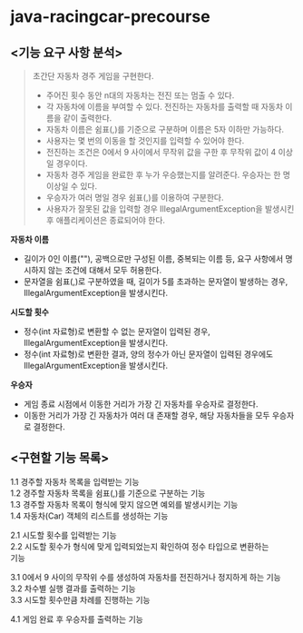 # java-racingcar-precourse

## <기능 요구 사항 분석>

>초간단 자동차 경주 게임을 구현한다.
>- 주어진 횟수 동안 n대의 자동차는 전진 또는 멈출 수 있다.
>- 각 자동차에 이름을 부여할 수 있다. 전진하는 자동차를 출력할 때 자동차 이름을 같이 출력한다.
>- 자동차 이름은 쉼표(,)를 기준으로 구분하며 이름은 5자 이하만 가능하다.
>- 사용자는 몇 번의 이동을 할 것인지를 입력할 수 있어야 한다.
>- 전진하는 조건은 0에서 9 사이에서 무작위 값을 구한 후 무작위 값이 4 이상일 경우이다.
>- 자동차 경주 게임을 완료한 후 누가 우승했는지를 알려준다. 우승자는 한 명 이상일 수 있다.
>- 우승자가 여러 명일 경우 쉼표(,)를 이용하여 구분한다.
>- 사용자가 잘못된 값을 입력할 경우 IllegalArgumentException을 발생시킨 후 애플리케이션은 종료되어야 한다.

**자동차 이름**
- 길이가 0인 이름(""), 공백으로만 구성된 이름, 중복되는 이름 등, 요구 사항에서 명시하지 않는 조건에 대해서 모두 허용한다.
- 문자열을 쉼표(,)로 구분하였을 때, 길이가 5를 초과하는 문자열이 발생하는 경우, IllegalArgumentException을 발생시킨다.

**시도할 횟수**
- 정수(int 자료형)로 변환할 수 없는 문자열이 입력된 경우, IllegalArgumentException을 발생시킨다.
- 정수(int 자료형)로 변환한 결과, 양의 정수가 아닌 문자열이 입력된 경우에도 IllegalArgumentException을 발생시킨다.

**우승자**
- 게임 종료 시점에서 이동한 거리가 가장 긴 자동차를 우승자로 결정한다.
- 이동한 거리가 가장 긴 자동차가 여러 대 존재할 경우, 해당 자동차들을 모두 우승자로 결정한다.


## <구현할 기능 목록>

1.1 경주할 자동차 목록을 입력받는 기능<br>
1.2 경주할 자동차 목록을 쉼표(,)를 기준으로 구분하는 기능<br>
1.3 경주할 자동차 목록이 형식에 맞지 않으면 예외를 발생시키는 기능<br>
1.4 자동차(Car) 객체의 리스트를 생성하는 기능<br>

2.1 시도할 횟수를 입력받는 기능<br>
2.2 시도할 횟수가 형식에 맞게 입력되었는지 확인하여 정수 타입으로 변환하는<br> 기능

3.1 0에서 9 사이의 무작위 수를 생성하여 자동차를 전진하거나 정지하게 하는 기능<br>
3.2 차수별 실행 결과를 출력하는 기능<br>
3.3 시도할 횟수만큼 차례를 진행하는 기능<br>

4.1 게임 완료 후 우승자를 출력하는 기능<br>
